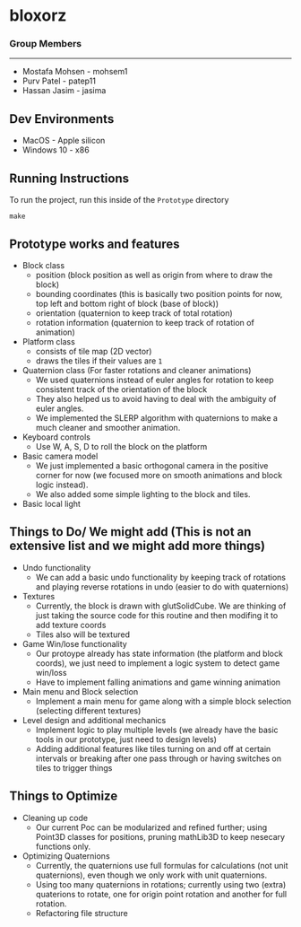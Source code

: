 # bloxorz

### Group Members 
---
- Mostafa Mohsen - mohsem1
- Purv Patel - patep11
- Hassan Jasim - jasima

## Dev Environments
- MacOS - Apple silicon
- Windows 10 - x86

## Running Instructions
To run the project, run this inside of the `Prototype` directory
```
make
```

## Prototype works and features
- Block class 
  - position (block position as well as origin from where to draw the block)
  - bounding coordinates (this is basically two position points for now, top left and bottom right of block (base of block))
  - orientation (quaternion to keep track of total rotation)
  - rotation information (quaternion to keep track of rotation of animation)
- Platform class
  - consists of tile map (2D vector)
  - draws the tiles if their values are `1`
- Quaternion class (For faster rotations and cleaner animations)
  - We used quaternions instead of euler angles for rotation to keep consistent track of the orientation of the block
  - They also helped us to avoid having to deal with the ambiguity of euler angles. 
  - We implemented the SLERP algorithm with quaternions to make a much cleaner and smoother animation.
- Keyboard controls 
  - Use W, A, S, D to roll the block on the platform
- Basic camera model 
  - We just implemented a basic orthogonal camera in the positive corner for now (we focused more on smooth animations and block logic instead).
  - We also added some simple lighting to the block and tiles.
- Basic local light

 ## Things to Do/ We might add (This is not an extensive list and we might add more things)
 - Undo functionality
   - We can add a basic undo functionality by keeping track of rotations and playing reverse rotations in undo (easier to do with quaternions)
 - Textures
   - Currently, the block is drawn with glutSolidCube. We are thinking of just taking the source code for this routine and then modifing it to add texture coords
   - Tiles also will be textured
 - Game Win/lose functionality
    - Our protoype already has state information (the platform and block coords), we just need to implement a logic system to detect game win/loss
    - Have to implement falling animations and game winning animation
 - Main menu and Block selection
    - Implement a main menu for game along with a simple block selection (selecting different textures)
 - Level design and additional mechanics
    - Implement logic to play multiple levels (we already have the basic tools in our prototype, just need to design levels)
    - Adding additional features like tiles turning on and off at certain intervals or breaking after one pass through or having switches on tiles to trigger things
 
 ## Things to Optimize
 - Cleaning up code
    - Our current Poc can be modularized and refined further; using Point3D classes for positions, pruning mathLib3D to keep nesecary functions only.
 - Optimizing Quaternions
    - Currently, the quaternions use full formulas for calculations (not unit quaternions), even though we only work with unit quaternions.
    - Using too many quaternions in rotations; currently using two (extra) quaterions to rotate, one for origin point rotation and another for full rotation.
    - Refactoring file structure
